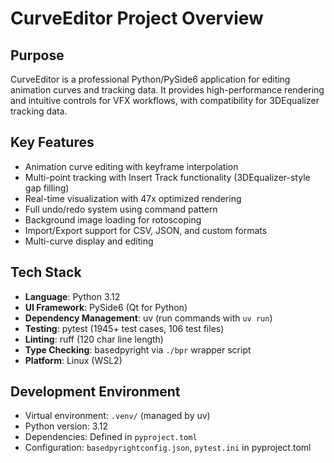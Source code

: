 # CurveEditor Project Overview

## Purpose
CurveEditor is a professional Python/PySide6 application for editing animation curves and tracking data. It provides high-performance rendering and intuitive controls for VFX workflows, with compatibility for 3DEqualizer tracking data.

## Key Features
- Animation curve editing with keyframe interpolation
- Multi-point tracking with Insert Track functionality (3DEqualizer-style gap filling)
- Real-time visualization with 47x optimized rendering
- Full undo/redo system using command pattern
- Background image loading for rotoscoping
- Import/Export support for CSV, JSON, and custom formats
- Multi-curve display and editing

## Tech Stack
- **Language**: Python 3.12
- **UI Framework**: PySide6 (Qt for Python)
- **Dependency Management**: uv (run commands with `uv run`)
- **Testing**: pytest (1945+ test cases, 106 test files)
- **Linting**: ruff (120 char line length)
- **Type Checking**: basedpyright via `./bpr` wrapper script
- **Platform**: Linux (WSL2)

## Development Environment
- Virtual environment: `.venv/` (managed by uv)
- Python version: 3.12
- Dependencies: Defined in `pyproject.toml`
- Configuration: `basedpyrightconfig.json`, `pytest.ini` in pyproject.toml
